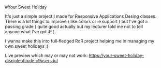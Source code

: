 #Your Sweet Holiday

It's just a simple project I made for Responsive Applications Desing classes.
There is a lot things to improve ( like colors or ie support ) but I've got
a passing grade ( quite good actually but my lecturer told me not to tell anyone
what I've got :P ).

I wanna make this into full-fledged RoR project helping me in managing my own
sweet holidays :)

Live preview which may or may not work:
https://your-sweet-holiday-discipleofcode.c9users.io/